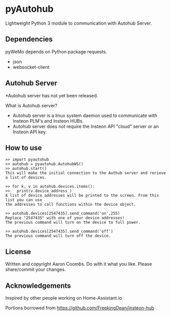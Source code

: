 pyAutohub
======
Lightweight Python 3 module to communication with Autohub Server.

Dependencies
------------
pyWeMo depends on Python package requests.
  - json
  - websocket-client
    
Autohub Server
--------------
 *Autohub server has not yet been released.
 
 What is Autohub server?
   - Autohub server is a linux system daemon used to communicate with Insteon PLM's and Insteon HUBs.
   - Autohub server does not require the Insteon API "cloud" server or an Insteon API key.
    
How to use
----------

    >> import pyautohub
    >> autohub = pyautohub.AutohubWS()
    >> autohub.start()
    This will make the initial connection to the Authub server and rerieve a list of devices.
    
    >> for k, v in autohub.devices.items():
    >>   print(v.device_address_)
    A list of device addresses will be printed to the screen. From this list you can use
    the addresses to call functions within the device object.
    
    >> autohub.devices[2547435].send_command('on',255)
    Replace "2547435" with one of your device addresses!
    The previous command will turn on the device to full power.
    
    >> autohub.devices[2547435].send_command('off')
    The previous command will turn off the device.
    
License
-------
  Written and copyright Aaron Coombs. Do with it what you like. Please share/commit your changes.
  
Acknowledgements
----------------
  Inspired by other people working on Home-Assistant.io
  
  Portions borrowed from https://github.com/FreekingDean/insteon-hub
  
  
